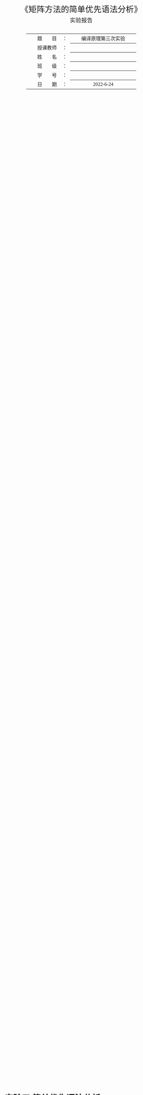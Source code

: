 <div class="cover" style="page-break-after:always;font-family:方正公文仿宋;width:100%;height:100%;border:none;margin: 0 auto;text-align:center;">
    <div style="width:60%;margin: 0 auto;height:0;padding-bottom:10%;">
        </br>
        <img src="https://s1.vika.cn/space/2022/06/11/f9da4f7f70174c899c960d7644cdaf76" alt="校名" style="width:100%;"/>
    </div>
    </br></br></br></br></br>
    <div style="width:60%;margin: 0 auto;height:0;padding-bottom:40%;">
        <img src="https://s1.vika.cn/space/2022/06/11/03e97917bb634f1b9468b3a4b9e2c5a7" alt="校徽" style="width:80%;"/>
	</div>
		</br></br></br>
    <span style="font-family:华文黑体Bold;text-align:center;font-size:20pt;margin: 10pt auto;line-height:30pt;">《矩阵方法的简单优先语法分析》</span>
    <p style="text-align:center;font-size:14pt;margin: 0 auto">实验报告 </p>
    </br>
    </br>
    <table style="border:none;text-align:center;width:72%;font-family:仿宋;font-size:14px; margin: 0 auto;">
    <tbody style="font-family:方正公文仿宋;font-size:12pt;">
    	<tr style="font-weight:normal;"> 
    		<td style="width:20%;text-align:right;">题　　目</td>
    		<td style="width:2%">：</td> 
    		<td style="width:40%;font-weight:normal;border-bottom: 1px solid;text-align:center;font-family:华文仿宋">编译原理第三次实验</td>     </tr>
    	<tr style="font-weight:normal;"> 
    		<td style="width:20%;text-align:right;">授课教师</td>
    		<td style="width:2%">：</td> 
    		<td style="width:40%;font-weight:normal;border-bottom: 1px solid;text-align:center;font-family:华文仿宋"> </td>     </tr>
    	<tr style="font-weight:normal;"> 
    		<td style="width:20%;text-align:right;">姓　　名</td>
    		<td style="width:2%">：</td> 
    		<td style="width:40%;font-weight:normal;border-bottom: 1px solid;text-align:center;font-family:华文仿宋"> </td>     </tr>
        <tr style="font-weight:normal;"> 
    		<td style="width:20%;text-align:right;">班　　级</td>
    		<td style="width:2%">：</td> 
    		<td style="width:40%;font-weight:normal;border-bottom: 1px solid;text-align:center;font-family:华文仿宋"> </td>     </tr>
    	<tr style="font-weight:normal;"> 
    		<td style="width:20%;text-align:right;">学　　号</td>
    		<td style="width:2%">：</td> 
    		<td style="width:40%;font-weight:normal;border-bottom: 1px solid;text-align:center;font-family:华文仿宋"> </td>     </tr>
    	<tr style="font-weight:normal;"> 
    		<td style="width:20%;text-align:right;">日　　期</td>
    		<td style="width:2%">：</td> 
    		<td style="width:40%;font-weight:normal;border-bottom: 1px solid;text-align:center;font-family:华文仿宋">2022-6-24</td>     </tr>
    </tbody>              
    </table>
</div>



<!-- 注释语句：导出PDF时会在这里分页 -->

# 实验三 简单优先语法分析

## 实验目的

运用简单优先语法分析的基本原理实现对于句子的语法分析

## 实验要求

1、文法及待分析符号串由用户输入

2、数据结构可仿照实验二，自行设计

## 实验内容

1、任意输入一个文法，判断它是否为简单优先文法

2、如果是，请构造该文法对应的简单优先分析表

3、输入一个字符串，判断它是否为该文法的一个句子。

## 实验过程

### 输入输出

输入：一个文法的所有表达式的文件，一个字符串

输出：该文法的First关系矩阵、Last关系矩阵，字符串是否属于该文法的一个句子

### 数据结构

1. `pair<string, vector<string>> exps[N];`

存储文法的表达式

2. `int _eq[N][N], _last[N][N], _first[N][N];`

存储几种关系的矩阵

3. `map<string, map<string, int>> eq_, last_, first_;`

根据编号，找到对应的终结符或者非终结符符号

### 实现思路

与正常的简单优先分析思路相同：

1. 构造优先关系表
2. 根据优先关系表进行分析

但是不同之处再有构造优先关系表时，不使用LastVT和FirstVT的两个集合构建，而是利用矩阵方法实现优先关系。

#### 优先关系表

- $a \doteq b$：对形如 P -> …ab… 或 P -> …aQb… 的产生式
- $a \lessdot b$：对形如 P -> …aP…，有 $b \in Firstvt(P)$
- $a \gtrdot b$：对形如 P -> …Pa…，有 $a \in Lastvt(P)$

FirstVT：第一个终结符

LastVT：最后一个终结符

#### 构造优先关系表的算法

根据表达式：

1. 先找出所有 $a\doteq b$ 的终结符对。
2. 构造Fitstvt和Lastvt集合
   1. 若有产生式 P -> a… 或 P -> Qa…，则 $a \in Firstvt(P)$
   2. 若 $a \in Firstvt(Q)$, 且有产生式 P -> Q… 则 $a \in Firstvt(P)$
   3. 若有产生式 p -> …a 或 P -> …aQ，则$a \in Lastvt(P)$
   4. 若 $a \in Lastvt(Q)$, 且有产生式 P -> …Q 则 $a \in Lastvt(P)$
3. 检查每个产生式的候选关系确定满足 $\lessdot$ 和 $\gtrdot$ 的所有终结符对（已知永远小于未知）

#### 矩阵方法构建优先关系表

定义两种关系：First关系以及Last关系

1. A First B

$A \rightarrow Ba$, $A \in V_N$, $B \in V$,  则称 First = {<A,B>}

2. A Last B

$A \rightarrow \alpha B$, $A \in V_N$, $B \in V$,  则称 Last = {<A,B>}

分别对这两种偏序关系做正闭包，得到First+和Last+的关系。求闭包的算法使用`Warshall`算法

而对于两种优先关系来说，按以下方法计算：

- $\lessdot$ : $\doteq\ First^+$
- $\gtrdot$ : $(Last^+)^T\ \doteq\ First^*$

### 实验结果

输入：一个语法规则
<img src="https://s1.vika.cn/space/2022/06/25/7b3d9e52fa2b4722bbbd0878e78ceca1" alt="image-20220625074343520" style="zoom:50%;" />

输出：矩阵关系
<img src="https://s1.vika.cn/space/2022/06/25/fba8397e70654f97ab34b9d6fc6b6c12" alt="image-20220625074424178" style="zoom:50%;" />

输出：优先关系表
<img src="https://s1.vika.cn/space/2022/06/25/e2b928cab8654ac8b07d19c004564b22" alt="image-20220625075926211" style="zoom:50%;" />

输出：分析一个字符串是否属于该文法的句子
<img src="https://s1.vika.cn/space/2022/06/25/71b9cf030c41455c8f918eceb5744677" alt="image-20220625092502545" style="zoom:70%;" />

## 实验总结

本次实验是简单优先语法分析，属于自底向上的优先语法分析。但是和理论课上讲解的理论不同，在实验课上老师新讲了一种方法，是利用矩阵的方法实现优先关系表的构造。没有用到各种规则去构建，用矩阵的方法显得更加简单，不过也需要严谨的数学知识支持，经过多步证明之后才能实现。